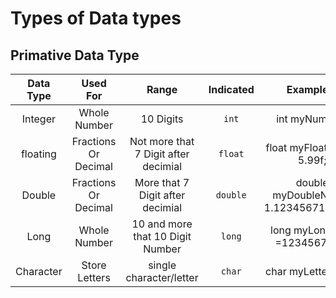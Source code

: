 #  Types of Data types


## Primative Data Type 


|   Data Type  |Used For              |          Range                       | Indicated            | Examplete                            |
| :---:        |     :---:            |      :---:                           |          :---:       |          :---:                       |
| Integer      | Whole Number         |  10 Digits                           | `int`                | int myNum = 5;                       |
| floating     | Fractions Or Decimal | Not more that 7 Digit after decimial |`float`               | float myFloatNum = 5.99f;            |
| Double       | Fractions Or Decimal |  More that 7 Digit after decimial    |`double`              | double myDoubleNum = 1.1234567123456;|
| Long         | Whole Number         | 10 and more that 10 Digit Number     |`long`                |long myLongNum =1234567891;           |
| Character    | Store Letters        | single character/letter              |`char`                |char myLetter = 'D';                  |
